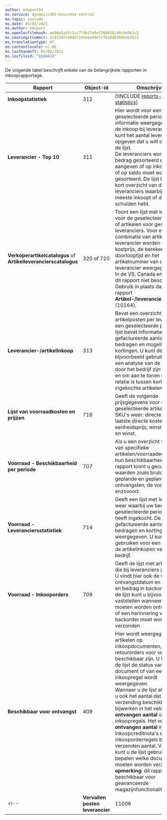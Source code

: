 ```yaml
---
author: edupont04
ms.service: dynamics365-business-central
ms.topic: include
ms.date: 04/01/2021
ms.author: edupont
ms.openlocfilehash: ae96e5a3fc1cc7f4b17e5ef208650248cbe0b3c2
ms.sourcegitcommit: 2c972dfc94d27245eaa99efcf638d030dedafb22
ms.translationtype: HT
ms.contentlocale: nl-BE
ms.lasthandoff: 02/09/2022
ms.locfileid: "8104413"
---
```

De volgende tabel beschrijft enkele van de belangrijkste rapporten in inkooprapportage.

|Rapport |Object-id|Omschrijving  |
|---------|---------|---------|
|**Inkoopstatistiek**|312|[!INCLUDE [reports-purchase-statistics](reports-purchase-statistics.md)]|
|**Leverancier - Top 10**|311|Hier wordt voor een geselecteerde periode informatie weergegeven over de inkoop bij leveranciers. U kunt het aantal leveranciers opgeven dat u wilt opnemen in de lijst.<br>De leveranciers worden op bedrag gesorteerd en u kunt aangeven of op inkoopbedrag of op saldo moet worden gesorteerd. De lijst biedt u een kort overzicht van de leveranciers waarbij u het meeste inkoopt of de grootste schulden hebt.|
|**Verkoperartikelcatalogus** of **Artikelleverancierscatalogus**|320 of 720|Toont een lijst met leveranciers voor de geselecteerde artikelen of artikelen voor geselecteerde leveranciers. Voor elke combinatie van artikel en leverancier worden de directe kostprijs, de berekening van de doorlooptijd en het artikelnummer van de leverancier weergegeven.<br>In de VS, Canada en Mexico is dit rapport niet beschikbaar. Gebruik in plaats daarvan het rapport **Artikel-/leverancierscatalogus** (10164).|
|**Leverancier-/artikelinkoop**|313|Bevat een overzicht van artikelposten per leverancier in een geselecteerde periode. De lijst bevat informatie over gefactureerde aantallen, bedragen en mogelijke kortingen. U kunt de lijst bijvoorbeeld gebruiken voor een analyse van de artikelen die door het bedrijf zijn ingekocht en om aan te tonen of er een relatie is tussen kortingen en ingekochte artikelen.|
|**Lijst van voorraadkosten en prijzen**|716|Geeft de volgende prijsgegevens voor de geselecteerde artikelen of SKU's weer: directe kostprijs, laatste directe kosten, eenheidsprijs, winstpercentage en winst.|
|**Voorraad - Beschikbaarheid per periode**|707|Als u een overzicht wilt hebben van specifieke artikelen/voorraadeenheden en hun beschikbaarheid. Dit rapport toont u gecumuleerde waarden zoals brutobehoeften, geplande en geplande ontvangsten, de voorraad, enzovoort. |
|**Voorraad - Leveranciersstatistiek**|714|Geeft een lijst met leveranciers weer waarbij uw bedrijf in een geselecteerde periode artikelen heeft ingekocht. De gefactureerde aantallen, bedragen en kortingen worden weergegeven. U kunt de lijst gebruiken voor een analyse van de artikelinkopen van het bedrijf.|
|**Voorraad - Inkooporders**|709|Geeft de lijst met artikelen weer die bij leveranciers zijn besteld. U vindt hier ook de verwachte ontvangstdatum en het aantal en bedrag in backorders. Met de lijst kunt u bijvoorbeeld vaststellen wanneer artikelen moeten worden ontvangen en of een herinnering van een backorder moet worden verzonden|
|**Beschikbaar voor ontvangst**|409|Hier wordt weergegeven welke artikelen op inkoopdocumenten, zoals retourorders voor verzending beschikbaar zijn. U bepaalt of in de lijst de status van een document of van een inkoopregel wordt weergegeven. <br>Wanneer u de lijst afdrukt, kunt u ook het aantal dat voor verzending beschikbaar is, bijwerken in het veld **Te ontvangen aantal** op de inkoopregels. Het veld **Te ontvangen aantal** in inkoopcreditnota's en negatieve inkooporderregels bevat het te verzenden aantal. Vervolgens kunt u de lijst gebruiken om te bepalen welke documenten moeten worden verzonden. **opmerking**: dit rapport is niet beschikbaar voor geavanceerde magazijnfunctionaliteit.|
<!--|**Vervallen posten leverancier**|11006| DACH-specifiek: een rapport dat zowel door de teamleider van uw ingekochte afdeling als de boekhouding kan worden gebruikt. Hier heeft u een overzicht van de onbetaalde leveranciersfacturen inclusief de vervaldata, valuta's en bedragen. Basis zijn de openstaande leveranciersposten.| -->

